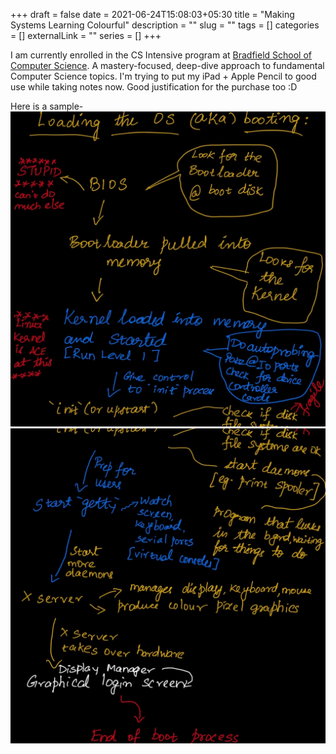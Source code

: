 +++ 
draft = false
date = 2021-06-24T15:08:03+05:30
title = "Making Systems Learning Colourful"
description = ""
slug = "" 
tags = []
categories = []
externalLink = ""
series = []
+++

I am currently enrolled in the CS Intensive program at [Bradfield School of Computer Science](https://bradfieldcs.com/). A mastery-focused, deep-dive approach to fundamental Computer Science topics. I'm trying to put my iPad + Apple Pencil to good use while taking notes now. Good justification for the purchase too :D

Here is a sample-
![Learning Systems 1](/static/systems1.jpeg)
![Learning Systems 2](/static/systems2.jpeg)
